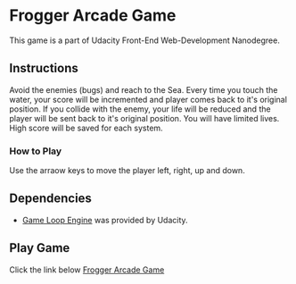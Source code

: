 # Frogger Arcade Game

This game is a part of Udacity Front-End Web-Development Nanodegree.

## Instructions
Avoid the enemies (bugs) and reach to the Sea.
Every time you touch the water, your score will be incremented and player comes back to it's original position.
If you collide with the enemy, your life will be reduced and the player will be sent back to it's original position.
You will have limited lives. High score will be saved for each system.
### How to Play
Use the arraow keys to move the player left, right, up and down.

## Dependencies
* [Game Loop Engine](https://github.com/AmolSB/arcade-game/blob/master/js/app.js) was provided by Udacity.

## Play Game 
Click the link below
[Frogger Arcade Game](https://amolsb.github.io/arcade-game/)
